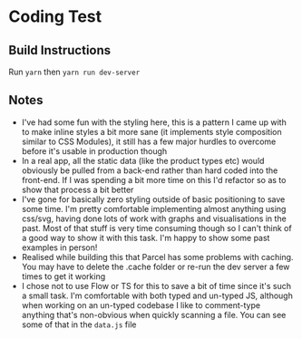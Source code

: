 # Coding Test

## Build Instructions

Run `yarn` then `yarn run dev-server`

## Notes

- I've had some fun with the styling here, this is a pattern I came up with to make inline styles a bit more sane (it implements style composition similar to CSS Modules), it still has a few major hurdles to overcome before it's usable in production though
- In a real app, all the static data (like the product types etc) would obviously be pulled from a back-end rather than hard coded into the front-end. If I was spending a bit more time on this I'd refactor so as to show that process a bit better
- I've gone for basically zero styling outside of basic positioning to save some time. I'm pretty comfortable implementing almost anything using css/svg, having done lots of work with graphs and visualisations in the past. Most of that stuff is very time consuming though so I can't think of a good way to show it with this task. I'm happy to show some past examples in person!
- Realised while building this that Parcel has some problems with caching. You may have to delete the .cache folder or re-run the dev server a few times to get it working
- I chose not to use Flow or TS for this to save a bit of time since it's such a small task. I'm comfortable with both typed and un-typed JS, although when working on an un-typed codebase I like to comment-type anything that's non-obvious when quickly scanning a file. You can see some of that in the `data.js` file

